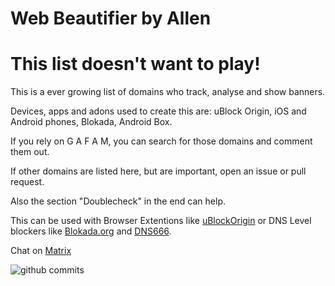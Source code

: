 # Web Beautifier by Allen

# This list doesn't want to play!




This is a ever growing list of domains who track, analyse and show banners.


Devices, apps and adons used to create this are: uBlock Origin, iOS and Android phones, Blokada, Android Box.

If you rely on G A F A M, you can search for those domains and comment them out.

If other domains are listed here, but are important, open an issue or pull request.



Also the section "Doublecheck" in the end can help.



This can be used with Browser Extentions like [uBlockOrigin](https://github.com/gorhill/uBlock) 
or DNS Level blockers like  [Blokada.org](https://github.com/blokadaorg) and
[DNS666](https://f-droid.org/en/packages/org.jak_linux.dns66). 

Chat on [Matrix](https://matrix.to/#/@allen_dema:matrix.org)

![github commits](https://img.shields.io/github/last-commit/allendema/noplaylist)
